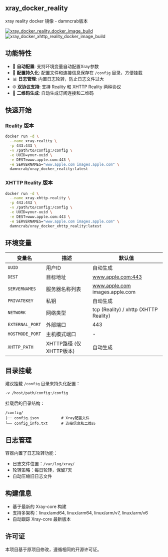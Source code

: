 ## xray_docker_reality
xray reality docker 镜像 - damncrab版本

[![xray_docker_reality_docker_image_build](https://github.com/damncrab/xray_docker/actions/workflows/xray_docker_reality.yml/badge.svg)](https://github.com/damncrab/xray_docker/actions/workflows/xray_docker_reality.yml)
![xray_docker_xhttp_reality_docker_image_build](https://github.com/damncrab/xray_docker/actions/workflows/xray_docker_xhttp_reality.yml/badge.svg)

## 功能特性

- 🔧 **自动配置**: 支持环境变量自动配置Xray参数
- 📁 **配置持久化**: 配置文件和连接信息保存在 `/config` 目录，方便挂载
- 📊 **日志管理**: 内置日志轮转，防止日志文件过大
- 🌐 **双协议支持**: 支持 Reality 和 XHTTP Reality 两种协议
- 📱 **二维码生成**: 自动生成订阅连接和二维码

## 快速开始

### Reality 版本

```bash
docker run -d \
  --name xray-reality \
  -p 443:443 \
  -v /path/to/config:/config \
  -e UUID=your-uuid \
  -e DEST=www.apple.com:443 \
  -e SERVERNAMES="www.apple.com images.apple.com" \
  damncrab/xray_docker_reality:latest
```

### XHTTP Reality 版本

```bash
docker run -d \
  --name xray-xhttp-reality \
  -p 443:443 \
  -v /path/to/config:/config \
  -e UUID=your-uuid \
  -e DEST=www.apple.com:443 \
  -e SERVERNAMES="www.apple.com images.apple.com" \
  damncrab/xray_docker_xhttp_reality:latest
```

## 环境变量

| 变量名 | 描述 | 默认值 |
|--------|------|--------|
| `UUID` | 用户ID | 自动生成 |
| `DEST` | 目标地址 | www.apple.com:443 |
| `SERVERNAMES` | 服务器名称列表 | www.apple.com images.apple.com |
| `PRIVATEKEY` | 私钥 | 自动生成 |
| `NETWORK` | 网络类型 | tcp (Reality) / xhttp (XHTTP Reality) |
| `EXTERNAL_PORT` | 外部端口 | 443 |
| `HOSTMODE_PORT` | 主机模式端口 | - |
| `XHTTP_PATH` | XHTTP路径 (仅XHTTP版本) | 自动生成 |

## 目录挂载

建议挂载 `/config` 目录来持久化配置：

```bash
-v /host/path/config:/config
```

挂载后的目录结构：
```
/config/
├── config.json          # Xray配置文件
└── config_info.txt      # 连接信息和二维码
```

## 日志管理

容器内置了日志轮转功能：
- 日志文件位置：`/var/log/xray/`
- 轮转策略：每日轮转，保留7天
- 自动压缩旧日志文件

## 构建信息

- 基于最新的 Xray-core 构建
- 支持多架构：linux/amd64, linux/arm64, linux/arm/v7, linux/arm/v6
- 自动跟踪 Xray-core 最新版本

## 许可证

本项目基于原项目修改，遵循相同的开源许可证。

